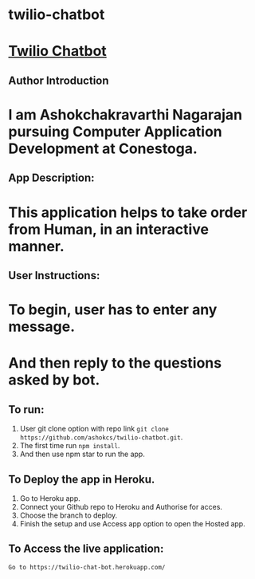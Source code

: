# twilio-chatbot
# <a href="https://github.com/ashokcs/twilio-chatbot" target="_blank">Twilio Chatbot</a>

## Author Introduction
# I am Ashokchakravarthi Nagarajan pursuing Computer Application Development at Conestoga.

## App Description:
# This application helps to take order from Human, in an interactive manner.

## User Instructions:
# To begin, user has to enter any message.
# And then reply to the questions asked by bot.


## To run:

1. User git clone option with repo link `git clone https://github.com/ashokcs/twilio-chatbot.git`.
2. The first time run `npm install`.
3. And then use npm star to run the app.

## To Deploy the app in Heroku.

1. Go to Heroku app. 
2. Connect your Github repo to Heroku and Authorise for acces.
3. Choose the branch to deploy.
4. Finish the setup and use Access app option to open the Hosted app.

## To Access the live application:
`Go to https://twilio-chat-bot.herokuapp.com/`